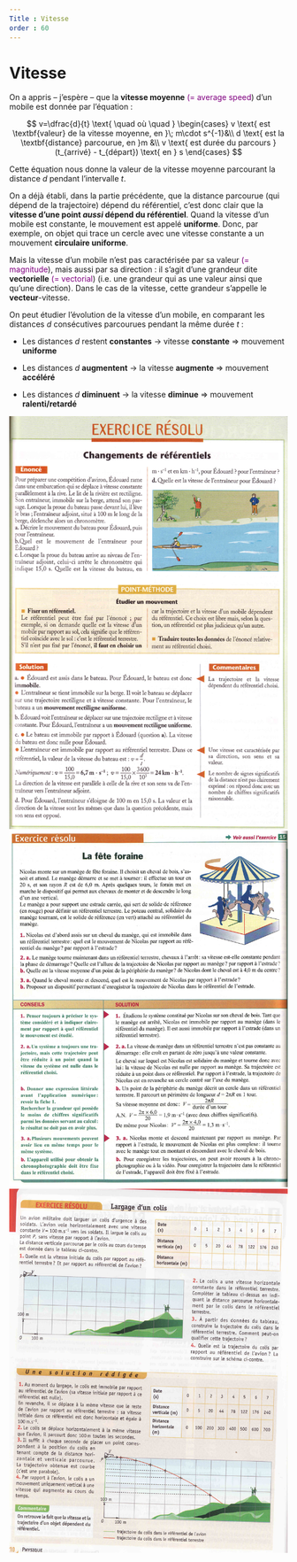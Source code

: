 ```yaml
---
Title : Vitesse
order : 60
---
```


# Vitesse

On a appris – j’espère – que la **vitesse moyenne**
<span style="color: purple">(= average speed</span>) d’un mobile est donnée par l’équation :

$$
v=\dfrac{d}{t} \text{ \quad   où \quad }
\begin{cases}
v \text{ est \textbf{valeur} de la vitesse moyenne, en }\; m\cdot s^{-1}&\\
d \text{ est la \textbf{distance} parcourue, en }m &\\
v \text{ est durée du parcours }(t_{arrivé} - t_{départ}) \text{ en } s
\end{cases}
$$

Cette équation nous donne la valeur de la vitesse moyenne parcourant la distance $d$ pendant l’intervalle $t$.

On a déjà établi, dans la partie précédente, que la distance parcourue (qui dépend de la trajectoire) dépend du référentiel, c’est donc clair que la **vitesse d’une point *aussi* dépend du  référentiel**. Quand la vitesse d’un mobile est constante, le mouvement est appelé **uniforme**.
Donc, par exemple, on objet qui trace un cercle avec une vitesse constante a un mouvement **circulaire uniforme**.

Mais la vitesse d’un mobile n’est pas caractérisée par sa valeur <span style="color: purple">(= magnitude</span>), mais aussi par sa direction : il s’agit d’une grandeur dite **vectorielle**
<span style="color: purple">(= vectorial</span>) (i.e. une grandeur qui as une valeur ainsi que qu’une direction). Dans le cas de la vitesse, cette grandeur s’appelle le **vecteur**-vitesse.

On peut étudier l’évolution de la vitesse d’un mobile, en comparant les distances $d$ consécutives parcourues pendant la même durée $t$ :

- Les distances $d$ restent **constantes** $\to$ vitesse **constante** 
  $\Rightarrow$ mouvement **uniforme**

- Les distances $d$ **augmentent** $\to$ la vitesse **augmente**
  $\Rightarrow$ mouvement **accéléré**

- Les distances $d$ **diminuent** $\to$ la vitesse **diminue**
  $\Rightarrow$ mouvement **ralenti/retardé**

![](../img/5/xo1.jpg)
![](../img/5/xo2.jpg)
![](../img/5/xo3.jpg)
